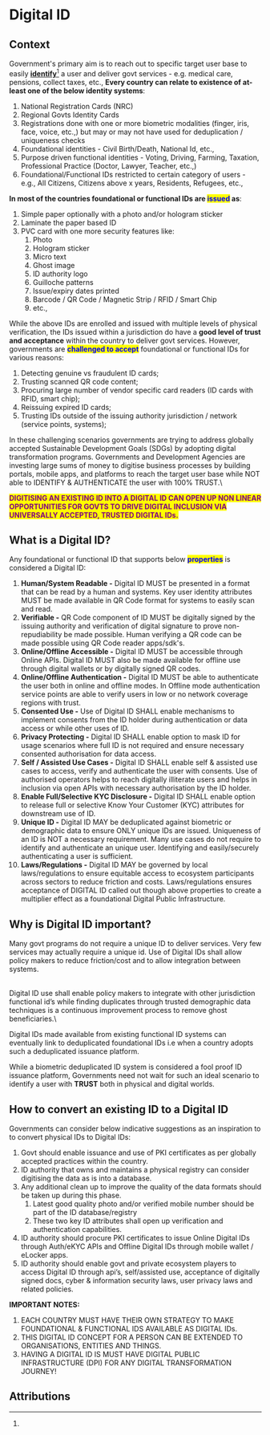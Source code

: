 # Digital ID

## Context

Government's primary aim is to reach out to specific target user base to easily [**identify**](#user-content-fn-1)[^1] a user and deliver govt services - e.g. medical care, pensions, collect taxes, etc., **Every country can relate to existence of at-least one of the below identity systems**:

1. National Registration Cards (NRC)
2. Regional Govts Identity Cards
3. Registrations done with one or more biometric modalities (finger, iris, face, voice, etc.,) but may or may not have used for deduplication / uniqueness checks
4. Foundational identities - Civil Birth/Death, National Id, etc.,
5. Purpose driven functional identities - Voting, Driving, Farming, Taxation, Professional Practice (Doctor, Lawyer, Teacher, etc.,)
6. Foundational/Functional IDs restricted to certain category of users - e.g., All Citizens, Citizens above x years, Residents, Refugees, etc.,

**In most of the countries foundational or functional IDs are **<mark style="color:blue;">**issued**</mark>** as**:

1. Simple paper optionally with a photo and/or hologram sticker&#x20;
2. Laminate the paper based ID
3. PVC card with one more security features like:
   1. Photo
   2. Hologram sticker
   3. Micro text
   4. Ghost image
   5. ID authority logo
   6. Guilloche patterns
   7. Issue/expiry dates printed
   8. Barcode / QR Code / Magnetic Strip / RFID / Smart Chip
   9. etc.,

While the above IDs are enrolled and issued with multiple levels of physical verification, the IDs issued within a jurisdiction do have a **good level of trust and acceptance** within the country to deliver govt services. However, governments are <mark style="color:blue;">**challenged to accept**</mark> foundational or functional IDs for various reasons:

1. Detecting genuine vs fraudulent ID cards;
2. Trusting scanned QR code content;
3. Procuring large number of  vendor specific card readers (ID cards with RFID, smart chip);
4. Reissuing expired ID cards;
5. Trusting IDs outside of the issuing authority jurisdiction / network (service points, systems);

In these challenging scenarios governments are trying to address globally accepted Sustainable Development Goals (SDGs) by adopting digital transformation programs. Governments and Development Agencies are investing large sums of money to digitise business processes by building portals, mobile apps, and platforms to reach the target user base while NOT able to IDENTIFY & AUTHENTICATE the user with 100% TRUST.\


<mark style="color:purple;">**DIGITISING AN EXISTING ID INTO A DIGITAL ID CAN OPEN UP NON LINEAR OPPORTUNITIES FOR GOVTS TO DRIVE DIGITAL INCLUSION VIA UNIVERSALLY ACCEPTED, TRUSTED DIGITAL IDs.**</mark>

## What is a Digital ID?

Any foundational or functional ID that supports below <mark style="color:blue;">**properties**</mark> is considered a Digital ID:

1. **Human/System Readable -** Digital ID MUST be presented in a format that can be read by a human and systems. Key user identity attributes MUST be made available in QR Code format for systems to easily scan and read.
2. **Verifiable -** QR Code component of ID MUST be digitally signed by the issuing authority and verification of digital signature to prove non-repudiability be made possible. Human verifying a QR code can be made possible using QR Code reader apps/sdk's.
3. **Online/Offline Accessible -** Digital ID MUST be accessible through Online APIs. Digital ID MUST also be made available for offline use through digital wallets or by digitally signed QR codes.
4. **Online/Offline Authentication -** Digital ID MUST be able to authenticate the user both in online and offline modes. In Offline mode authentication service points are able to verify users in low or no network coverage regions with trust.
5. **Consented Use -** Use of Digital ID SHALL enable mechanisms to implement consents from the ID holder during authentication or data access or while other uses of ID.
6. **Privacy Protecting -** Digital ID SHALL enable option to mask ID for usage scenarios where full ID is not required and ensure necessary consented authorisation for data access.
7. **Self / Assisted Use Cases -** Digital ID SHALL enable self & assisted use cases to access, verify and authenticate the user with consents. Use of authorised operators helps to reach digitally illiterate users and helps in inclusion via open APIs with necessary authorisation by the ID holder.&#x20;
8. **Enable Full/Selective KYC Disclosure -** Digital ID SHALL enable option to release full or selective Know Your Customer (KYC) attributes for downstream use of ID.
9. **Unique ID -** Digital ID MAY be deduplicated against biometric or demographic data to ensure ONLY unique IDs are issued. Uniqueness of an ID is NOT a necessary requirement. Many use cases do not require to identify and authenticate an unique user. Identifying and easily/securely authenticating a user is sufficient.&#x20;
10. **Laws/Regulations -** Digital ID MAY be governed by local laws/regulations to ensure equitable access to ecosystem participants across sectors to reduce friction and costs. Laws/regulations ensures acceptance of DIGITAL ID called out though above properties to create a multiplier effect as a foundational Digital Public Infrastructure.

## Why is Digital ID important?

Many govt programs do not require a unique ID to deliver services. Very few services may actually require a unique id. Use of Digital IDs shall allow policy makers to reduce friction/cost and to allow integration between systems.

\
Digital ID use shall enable policy makers to integrate with other jurisdiction functional id’s while finding duplicates through trusted demographic data techniques is a continuous improvement process to remove ghost beneficiaries.\


Digital IDs made available from existing functional ID systems can eventually link to deduplicated foundational IDs i.e when a country adopts such a deduplicated issuance platform.

While a biometric deduplicated ID system is considered a fool proof ID issuance platform, Governments need not wait for such an ideal scenario to identify a user with **TRUST** both in physical and digital worlds.&#x20;

## How to convert an existing ID to a Digital ID

Governments can consider below indicative suggestions as an inspiration to to convert physical IDs to Digital IDs:

1. Govt should enable issuance and use of PKI certificates as per globally accepted practices within the country.
2. ID authority that owns and maintains a physical registry can consider digitising the data as is into a database.
3. Any additional clean up to improve the quality of the data formats should be taken up during this phase.
   1. Latest good quality photo and/or verified mobile number should be part of the ID database/registry
   2. These two key ID attributes shall open up verification and authentication capabilities.
4. ID authority should procure PKI certificates to issue Online Digital IDs through Auth/eKYC APIs and Offline Digital IDs through mobile wallet / eLocker apps.
5. ID authority should enable govt and private ecosystem players to access Digital ID through api’s, self/assisted use, acceptance of digitally signed docs, cyber & information security laws, user privacy laws and related policies.

**IMPORTANT NOTES:**&#x20;

1. EACH COUNTRY MUST HAVE THEIR OWN STRATEGY TO MAKE FOUNDATIONAL & FUNCTIONAL IDS AVAILABLE AS DIGITAL IDs.&#x20;
2. THIS DIGITAL ID CONCEPT FOR A PERSON CAN BE EXTENDED TO ORGANISATIONS, ENTITIES AND THINGS.
3. HAVING A DIGITAL ID IS MUST HAVE DIGITAL PUBLIC INFRASTRUCTURE (DPI) FOR ANY DIGITAL TRANSFORMATION JOURNEY!

## Attributions

[^1]: 
